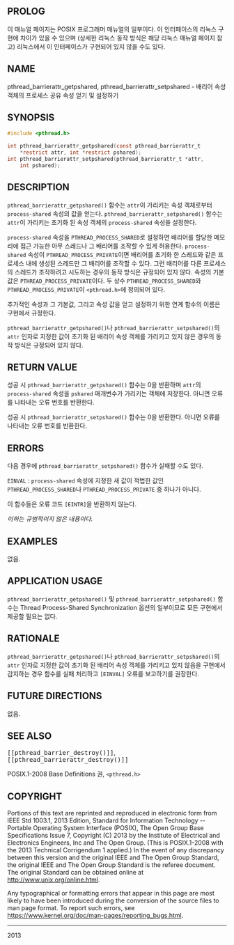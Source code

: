 ## PROLOG

이 매뉴얼 페이지는 POSIX 프로그래머 매뉴얼의 일부이다. 이 인터페이스의 리눅스 구현에 차이가 있을 수 있으며 (상세한 리눅스 동작 방식은 해당 리눅스 매뉴얼 페이지 참고) 리눅스에서 이 인터페이스가 구현되어 있지 않을 수도 있다.

## NAME

pthread_barrierattr_getpshared, pthread_barrierattr_setpshared - 배리어 속성 객체의 프로세스 공유 속성 얻기 및 설정하기

## SYNOPSIS

```c
#include <pthread.h>

int pthread_barrierattr_getpshared(const pthread_barrierattr_t
    *restrict attr, int *restrict pshared);
int pthread_barrierattr_setpshared(pthread_barrierattr_t *attr,
    int pshared);
```

## DESCRIPTION

`pthread_barrierattr_getpshared()` 함수는 `attr`이 가리키는 속성 객체로부터 `process-shared` 속성의 값을 얻는다. `pthread_barrierattr_setpshared()` 함수는 `attr`이 가리키는 초기화 된 속성 객체의 `process-shared` 속성을 설정한다.

`process-shared` 속성을 `PTHREAD_PROCESS_SHARED`로 설정하면 배리어를 할당한 메모리에 접근 가능한 아무 스레드나 그 배리어를 조작할 수 있게 허용한다. `process-shared` 속성이 `PTHREAD_PROCESS_PRIVATE`이면 배리어를 초기화 한 스레드와 같은 프로세스 내에 생성된 스레드만 그 배리어를 조작할 수 있다. 그런 배리어를 다른 프로세스의 스레드가 조작하려고 시도하는 경우의 동작 방식은 규정되어 있지 않다. 속성의 기본값은 `PTHREAD_PROCESS_PRIVATE`이다. 두 상수 `PTHREAD_PROCESS_SHARED`와 `PTHREAD_PROCESS_PRIVATE`이 `<pthread.h>`에 정의되어 있다.

추가적인 속성과 그 기본값, 그리고 속성 값을 얻고 설정하기 위한 연계 함수의 이름은 구현에서 규정한다.

`pthread_barrierattr_getpshared()`나 `pthread_barrierattr_setpshared()`의 `attr` 인자로 지정한 값이 초기화 된 배리어 속성 객체를 가리키고 있지 않은 경우의 동작 방식은 규정되어 있지 않다.

## RETURN VALUE

성공 시 `pthread_barrierattr_getpshared()` 함수는 0을 반환하며 `attr`의 `process-shared` 속성을 `pshared` 매개변수가 가리키는 객체에 저장한다. 아니면 오류를 나타내는 오류 번호를 반환한다.

성공 시 `pthread_barrierattr_setpshared()` 함수는 0을 반환한다. 아니면 오류를 나타내는 오류 번호를 반환한다.

## ERRORS

다음 경우에 `pthread_barrierattr_setpshared()` 함수가 실패할 수도 있다.

`EINVAL`
:   `process-shared` 속성에 지정한 새 값이 적법한 값인 `PTHREAD_PROCESS_SHARED`나 `PTHREAD_PROCESS_PRIVATE` 중 하나가 아니다.

이 함수들은 오류 코드 `[EINTR]`을 반환하지 않는다.

*이하는 규범적이지 않은 내용이다.*

## EXAMPLES

없음.

## APPLICATION USAGE

`pthread_barrierattr_getpshared()` 및 `pthread_barrierattr_setpshared()` 함수는 Thread Process-Shared Synchronization 옵션의 일부이므로 모든 구현에서 제공할 필요는 없다.

## RATIONALE

`pthread_barrierattr_getpshared()`나 `pthread_barrierattr_setpshared()`의 `attr` 인자로 지정한 값이 초기화 된 배리어 속성 객체를 가리키고 있지 않음을 구현에서 감지하는 경우 함수를 실패 처리하고 `[EINVAL]` 오류를 보고하기를 권장한다.

## FUTURE DIRECTIONS

없음.

## SEE ALSO

<tt>[[pthread_barrier_destroy()]]</tt>, <tt>[[pthread_barrierattr_destroy()]]</tt>

POSIX.1-2008 Base Definitions 권, `<pthread.h>`

## COPYRIGHT

Portions of this text are reprinted and reproduced in electronic form from IEEE Std 1003.1, 2013 Edition, Standard for Information Technology -- Portable Operating System Interface (POSIX), The Open Group Base Specifications Issue 7, Copyright (C) 2013 by the Institute of Electrical and Electronics Engineers, Inc and The Open Group. (This is POSIX.1-2008 with the 2013 Technical Corrigendum 1 applied.) In the event of any discrepancy between this version and the original IEEE and The Open Group Standard, the original IEEE and The Open Group Standard is the referee document. The original Standard can be obtained online at <http://www.unix.org/online.html>.

Any typographical or formatting errors that appear in this page are most likely to have been introduced during the conversion of the source files to man page format. To report such errors, see <https://www.kernel.org/doc/man-pages/reporting_bugs.html>.

----

2013
